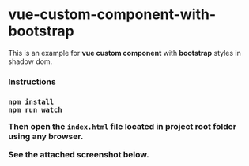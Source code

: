 vue-custom-component-with-bootstrap
===================================
This is an example for **vue custom component** with **bootstrap** styles in shadow dom.

<h3>Instructions<h3>

```
npm install
npm run watch
```
Then open the `index.html` file located in **project root folder** using any browser.

See the attached screenshot below.
